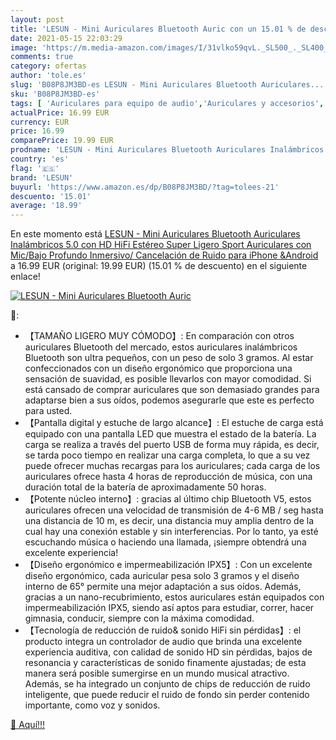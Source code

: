 ```yaml
---
layout: post
title: 'LESUN - Mini Auriculares Bluetooth Auric con un 15.01 % de descuento'
date: 2021-05-15 22:03:29
image: 'https://m.media-amazon.com/images/I/31vlko59qvL._SL500_._SL400_.jpg'
comments: true
category: ofertas
author: 'tole.es'
slug: 'B08P8JM3BD-es LESUN - Mini Auriculares Bluetooth Auriculares...'
sku: 'B08P8JM3BD-es'
tags: [ 'Auriculares para equipo de audio','Auriculares y accesorios','Electrónica','iphone','lesun', ]
actualPrice: 16.99 EUR
currency: EUR
price: 16.99
comparePrice: 19.99 EUR
prodname: 'LESUN - Mini Auriculares Bluetooth Auriculares Inalámbricos 5.0 con HD HiFi Estéreo  Super Ligero Sport Auriculares con Mic/Bajo Profundo Inmersivo/ Cancelación de Ruido para iPhone &Android'
country: 'es'
flag: '🇪🇸'
brand: 'LESUN'
buyurl: 'https://www.amazon.es/dp/B08P8JM3BD/?tag=tolees-21'
descuento: '15.01'
average: '18.99'
---
```


En este momento está [LESUN - Mini Auriculares Bluetooth Auriculares Inalámbricos 5.0 con HD HiFi Estéreo  Super Ligero Sport Auriculares con Mic/Bajo Profundo Inmersivo/ Cancelación de Ruido para iPhone &Android](https://www.amazon.es/dp/B08P8JM3BD/?tag=tolees-21) a 16.99 EUR (original: 19.99 EUR) (15.01 %  de descuento) en el siguiente enlace!

[![LESUN - Mini Auriculares Bluetooth Auric](https://m.media-amazon.com/images/I/31vlko59qvL._SL500_._SL400_.jpg)](https://www.amazon.es/dp/B08P8JM3BD/?tag=tolees-21)

🔎:

- 【TAMAÑO LIGERO MUY CÓMODO】: En comparación con otros auriculares Bluetooth del mercado, estos auriculares inalámbricos Bluetooth son ultra pequeños, con un peso de solo 3 gramos. Al estar confeccionados con un diseño ergonómico que proporciona una sensación de suavidad, es posible llevarlos con mayor comodidad. Si está cansado de comprar auriculares que son demasiado grandes para adaptarse bien a sus oídos, podemos asegurarle que este es perfecto para usted.
- 【Pantalla digital y estuche de largo alcance】: El estuche de carga está equipado con una pantalla LED que muestra el estado de la batería. La carga se realiza a través del puerto USB de forma muy rápida, es decir, se tarda poco tiempo en realizar una carga completa, lo que a su vez puede ofrecer muchas recargas para los auriculares; cada carga de los auriculares ofrece hasta 4 horas de reproducción de música, con una duración total de la batería de aproximadamente 50 horas.
- 【Potente núcleo interno】: gracias al último chip Bluetooth V5, estos auriculares ofrecen una velocidad de transmisión de 4-6 MB / seg hasta una distancia de 10 m, es decir, una distancia muy amplia dentro de la cual hay una conexión estable y sin interferencias. Por lo tanto, ya esté escuchando música o haciendo una llamada, ¡siempre obtendrá una excelente experiencia!
- 【Diseño ergonómico e impermeabilización IPX5】: Con un excelente diseño ergonómico, cada auricular pesa solo 3 gramos y el diseño interno de 65° permite una mejor adaptación a sus oídos. Además, gracias a un nano-recubrimiento, estos auriculares están equipados con impermeabilización IPX5, siendo así aptos para estudiar, correr, hacer gimnasia, conducir, siempre con la máxima comodidad.
- 【Tecnología de reducción de ruido& sonido HiFi sin pérdidas】: el producto integra un controlador de audio que brinda una excelente experiencia auditiva, con calidad de sonido HD sin pérdidas, bajos de resonancia y características de sonido finamente ajustadas; de esta manera será posible sumergirse en un mundo musical atractivo. Además, se ha integrado un conjunto de chips de reducción de ruido inteligente, que puede reducir el ruido de fondo sin perder contenido importante, como voz y sonidos.

[🛒 Aquí!!!](https://www.amazon.es/dp/B08P8JM3BD/?tag=tolees-21)
